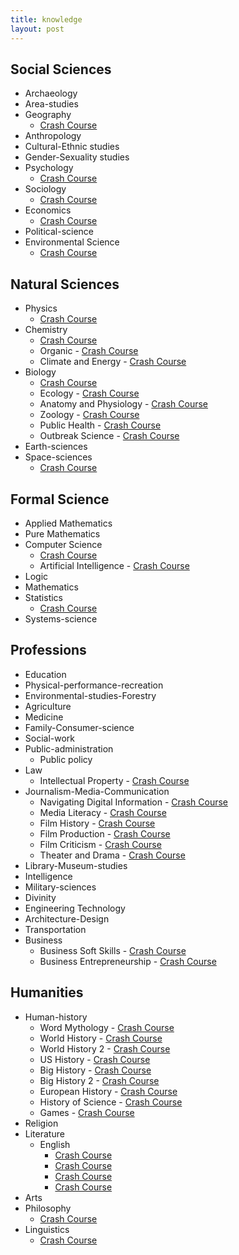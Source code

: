 ```yaml
---
title: knowledge
layout: post
---
```


## Social Sciences

- Archaeology
- Area-studies
- Geography
    - [Crash Course](https://www.youtube.com/watch?v=Di5vJwH0VZ8&list=PL8dPuuaLjXtO85Sl24rSiVQ93q7vcntNF)
- Anthropology
- Cultural-Ethnic studies
- Gender-Sexuality studies
- Psychology
    - [Crash Course](https://www.youtube.com/watch?v=eal4-A89IWY&list=PL8dPuuaLjXtOPRKzVLY0jJY-uHOH9KVU6)
- Sociology
    - [Crash Course](https://www.youtube.com/watch?v=ylXVn-wh9eQ&list=PL8dPuuaLjXtMJ-AfB_7J1538YKWkZAnGA)
- Economics
    - [Crash Course](https://www.youtube.com/watch?v=9I_-ADGrKQo&list=PL8dPuuaLjXtPNZwz5_o_5uirJ8gQXnhEO)
- Political-science
- Environmental Science
    - [Crash Course](https://www.youtube.com/watch?v=tMwFNMfjFuU&list=PL8dPuuaLjXtOikZljhKAe28AkupJXnS2u)  

## Natural Sciences

- Physics
    - [Crash Course](https://www.youtube.com/watch?v=OoO5d5P0Jn4&list=PL8dPuuaLjXtN0ge7yDk_UA0ldZJdhwkoV)
- Chemistry
    - [Crash Course](https://www.youtube.com/watch?v=uVFCOfSuPTo&list=PL8dPuuaLjXtPHzzYuWy6fYEaX9mQQ8oGr)
    - Organic - [Crash Course](https://www.youtube.com/watch?v=bSMx0NS0XfY&list=PL8dPuuaLjXtONguuhLdVmq0HTKS0jksS4)
    - Climate and Energy - [Crash Course](https://www.youtube.com/watch?v=dhFlDkES6Ws&list=PL8dPuuaLjXtMx8ZIQV9NduU_HFjDwykuj)
- Biology
    - [Crash Course](https://www.youtube.com/watch?v=gMOoMcsGTO4&list=PL3EED4C1D684D3ADF)
    - Ecology - [Crash Course](https://www.youtube.com/watch?v=P3wP8v84uqs&list=PL8dPuuaLjXtNdTKZkV_GiIYXpV9w4WxbX)
    - Anatomy and Physiology - [Crash Course](https://www.youtube.com/watch?v=pVkUCrgQCCc&list=PL8dPuuaLjXtOAKed_MxxWBNaPno5h3Zs8)
    - Zoology - [Crash Course](https://www.youtube.com/watch?v=ipOoEmrm4pI&list=PL8dPuuaLjXtNRgJI4gHRLFtOD_r4hfJaF)
    - Public Health - [Crash Course](https://www.youtube.com/watch?v=PjdJ19ugXzQ&list=PL8dPuuaLjXtPjQj_LcJ0Zvj-VI3sslJyF)
    - Outbreak Science - [Crash Course](https://www.youtube.com/watch?v=QnVjv-LIgjM&list=PL8dPuuaLjXtPkACD-BkU-oM6PUotjdCEk)
- Earth-sciences
- Space-sciences
    - [Crash Course](https://www.youtube.com/watch?v=sViAwfeMjV0&list=PL8dPuuaLjXtPAJr1ysd5yGIyiSFuh0mIL)

## Formal Science

- Applied Mathematics
- Pure Mathematics
- Computer Science
    - [Crash Course](https://www.youtube.com/watch?v=tpIctyqH29Q&list=PL8dPuuaLjXtNlUrzyH5r6jN9ulIgZBpdo)
    - Artificial Intelligence - [Crash Course](https://www.youtube.com/watch?v=GvYYFloV0aA&list=PL8dPuuaLjXtO65LeD2p4_Sb5XQ51par_b)
- Logic
- Mathematics
- Statistics
    - [Crash Course](https://www.youtube.com/watch?v=zouPoc49xbk&list=PL8dPuuaLjXtNM_Y-bUAhblSAdWRnmBUcr)
- Systems-science

## Professions

- Education
- Physical-performance-recreation
- Environmental-studies-Forestry
- Agriculture
- Medicine
- Family-Consumer-science
- Social-work
- Public-administration
    - Public policy
- Law
    - Intellectual Property - [Crash Course](https://www.youtube.com/watch?v=VchmEsK_VFY&list=PL8dPuuaLjXtMwV2btpcij8S3YohW9gUGN)
- Journalism-Media-Communication
    - Navigating Digital Information - [Crash Course](https://www.youtube.com/watch?v=L4aNmdL3Hr0&list=PL8dPuuaLjXtN07XYqqWSKpPrtNDiCHTzU)  
    - Media Literacy - [Crash Course](https://www.youtube.com/watch?v=sPwJ0obJya0&list=PL8dPuuaLjXtM6jSpzb5gMNsx9kdmqBfmY)
    - Film History - [Crash Course](https://www.youtube.com/watch?v=avAALYc7jw8&list=PL8dPuuaLjXtN-Bd-H_TGq72CN50Fpv_JX)
    - Film Production - [Crash Course](https://www.youtube.com/watch?v=wZrpxf2ebDM&list=PL8dPuuaLjXtPnisE6CrrLO00Qoe67TDpx)
    - Film Criticism - [Crash Course](https://www.youtube.com/watch?v=wF1bYBrmLCk&list=PL8dPuuaLjXtOCicti5dwLAKuesMQVi7hw)
    - Theater and Drama - [Crash Course](https://www.youtube.com/watch?v=LEN8FZEKaNU&list=PL8dPuuaLjXtONXALkeh5uisZqrAcPKCee)
- Library-Museum-studies
- Intelligence
- Military-sciences
- Divinity
- Engineering Technology
- Architecture-Design
- Transportation
- Business
    - Business Soft Skills - [Crash Course](https://www.youtube.com/watch?v=8UnfCkFVQ9E&list=PL8dPuuaLjXtMBsfP-lP28IFvfkISqJofM)
    - Business Entrepreneurship - [Crash Course](https://www.youtube.com/watch?v=YHBVjv4MYXE&list=PL8dPuuaLjXtNamNKW5qlS-nKgA0on7Qze)

## Humanities

- Human-history
    - Word Mythology - [Crash Course](https://www.youtube.com/watch?v=iRCVcuA6yZQ&list=PL8dPuuaLjXtNCG9Vq7vdvJytS-F-xGi7_)
    - World History - [Crash Course](https://www.youtube.com/watch?v=Yocja_N5s1I&list=PLBDA2E52FB1EF80C9)
    - World History 2 - [Crash Course](https://www.youtube.com/watch?v=SKj4cr2C-3o&list=PL8dPuuaLjXtNjasccl-WajpONGX3zoY4M)
    - US History - [Crash Course](https://www.youtube.com/watch?v=u4b_KmmUR8Q&list=PL8dPuuaLjXtMwmepBjTSG593eG7ObzO7s)
    - Big History - [Crash Course](https://www.youtube.com/watch?v=iOWPwHAEIBI&list=PL8dPuuaLjXtMczXZUmjb3mZSU1Roxnrey)
    - Big History 2 - [Crash Course](https://www.youtube.com/watch?v=MUi2HsxDVXU&list=PL8dPuuaLjXtPmGl0BGvoYcS8_AAnPrC4p)
    - European History - [Crash Course](https://www.youtube.com/watch?v=WhtuC9dp0Hk&list=PL8dPuuaLjXtMsMTfmRomkVQG8AqrAmJFX)
    - History of Science - [Crash Course](https://www.youtube.com/watch?v=-hjGgFgnYIA&list=PL8dPuuaLjXtNppY8ZHMPDH5TKK2UpU8Ng)
    - Games - [Crash Course](https://www.youtube.com/watch?v=FVTNtlq3-44&list=PL8dPuuaLjXtPTrc_yg73RghJEOdobAplG)
- Religion
- Literature
    - English
        - [Crash Course](https://www.youtube.com/watch?v=OJakd1T_wQU&list=PL8dPuuaLjXtOeEc9ME62zTfqc0h6Pe8vb)
        - [Crash Course](https://www.youtube.com/watch?v=0lMlJOCNpFw&list=PL8dPuuaLjXtOv-sO3lOpVm54jhwWAf_jR)
        - [Crash Course](https://www.youtube.com/watch?v=zMTERytCNAU&list=PL8dPuuaLjXtNEWbqDPdM8FrNHuyVxPQl_)
        - [Crash Course](https://www.youtube.com/watch?v=3c8YoB-cyY4&list=PL8dPuuaLjXtPlnUoPa11EoTZbWZLsQVMs)
- Arts
- Philosophy
    - [Crash Course](https://www.youtube.com/playlist?list=PL8dPuuaLjXtNgK6MZucdYldNkMybYIHKR)
- Linguistics
    - [Crash Course](https://www.youtube.com/watch?v=eDop3FDoUzk&list=PL8dPuuaLjXtP5mp25nStsuDzk2blncJDW)
